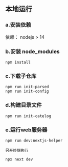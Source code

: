 ## 本地运行

### a.安装依赖
依赖： nodejs > 14

### b.安装 node_modules
```
npm install
```
### c.下载子仓库
```
npm run init-parsed
npm run init-config
```
### d.构建目录文件
```
npm run init-catelog
```
### e.运行web服务器
```
npm run dev:nextjs-helper

另开终端执行

npx next dev
```
